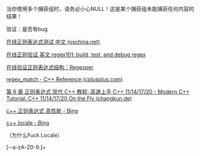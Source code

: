 当你使用多个捕获组时，请务必小心NULL！这是某个捕获组未能捕获任何内容的结果！



验证：是否有bug

[在线正则表达式测试 中文 (oschina.net)](https://tool.oschina.net/regex/)

[在线正则验证 英文 regex101: build, test, and debug regex](https://regex101.com/)

[在线验证正则表达式结构：Regexper](https://regexper.com/)

[regex_match - C++ Reference (cplusplus.com)](https://www.cplusplus.com/reference/regex/regex_match/)

[第 6 章 正则表达式 现代 C++ 教程: 高速上手 C++ 11/14/17/20 - Modern C++ Tutorial: C++ 11/14/17/20 On the Fly (changkun.de)](https://changkun.de/modern-cpp/zh-cn/06-regex/index.html#6-2-std-regex-及其相关)

[c++ 正则表达式 高性能 - Bing](https://www.bing.com/search?q=c%2b%2b+正则表达式+高性能&qs=SC&pq=c%2b%2b正则表达式+&sc=3-9&cvid=03D982A0A5084F17BB42132E2F94B06F&FORM=QBRE&sp=1)

[c++ locale - Bing](https://www.bing.com/search?q=c%2B%2B+locale&qs=n&form=QBRE&sp=-1&pq=c%2Blocale&sc=0-8&sk=&cvid=913DBECC60374D3F965B8F9271271682)

（为什么Fuck Locale）

[‐\-a-zA-Z0-9\.]+

